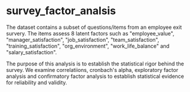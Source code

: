 # survey_factor_analsis

The dataset contains a subset of questions/items from an employee exit survery.  The items assess 8 latent factors such as "employee_value", "manager_satisfaction", "job_satisfaction", "team_satisfaction", "training_satisfaction", "org_environment", "work_life_balance" and "salary_satisfaction".  

The purpose of this analysis is to establish the statistical rigor behind the survey.  We examine correlatiions, cronbach's alpha, exploratory factor analysis and confirmatory factor analysis to establish statistical evidence for reliability and validity.  
